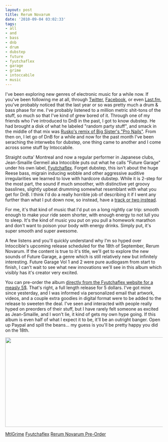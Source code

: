 ```yaml
---
layout: post
title: Rerum Novarum
date: '2010-09-04 03:02:33'
tags:
- all
- and
- bass
- dnb
- drum
- dubstep
- future
- fyutchaflex
- garage
- grime
- intoccabile
- music
---
```


I've been exploring new genres of electronic music for a while now. If you've been following me at all, through <a href="http://twitter.com/max302">Twitter</a>, <a href="http://www.facebook.com/max302">Facebook</a>, or even <a href="http://www.last.fm/user/max302">Last.fm</a>, you've probably noticed that the last year or so was pretty much a drum &amp; bass phase for me. I've probably listened to a million metric shit-tons of the stuff, so much so that I've kind of grew bored of it. Through one of my friends who I've introduced to DnB in the past, I got to know dubstep. He had brought a disk of what he labeled "random party stuff", and smack in the middle of that mix was <a href="http://www.youtube.com/watch?v=FbGjxFevqgE">Rusko's remix of Big Sister's "Pro Nails"</a>. From then on, I let go of DnB for a while and now for the past month I've been seraching the interwebs for dubstep, one thing came to another and I come across some stuff by Intoccabile.

Straight outta' Montreal and now a regular performer in Japanese clubs, Jean-Smaille Germeil aka Intoccible puts out what he calls "Future Garage" under his own label, <a href="http://www.fyutchaflex.ca/">Fyutchaflex</a>. Forget dubstep, this isn't about the huge Reese bass, migrain inducing wobble and other aggressive auditive irregularities we learned to love with hardcore dubstep. While it is 2-step for the most part, the sound if much smoother, with distinctive yet groovy basslines, slightly upbeat drumming somewhat resemblant with what you get for DnB. I think I'd do a really horrible job of describing it if I went any further than what I put down now, so instead, have a <a href="http://soundcloud.com/intoccabile">track or two instead</a>. 

For me, it's that kind of music that I'd put on a long nightly car trip: smooth enough to make your ride seem shorter, with enough energy to not lull you to sleep. It's the kind of music you put on you pull a homework marathon and don't want to poison your body with energy drinks. Simply put, it's super smooth and super awesome. 

A few listens and you'll quickly understand why I'm so hyped over Intoccible's upcoming release scheduled for the 18th of September, Rerum Novarum. If the content is true to it's title, we'll get to explore the new sounds of Future Garage, a genre which is still relatively new but infinitely interesting. Future Garage Vol 1 and 2 were pure audiogasm from start to finish, I can't wait to see what new innovations we'll see in this album which visibly has it's creator very excited. 

You can pre-order the album <a href="http://www.fyutchaflex.ca/Rerum.html">directly from the Fyutchaflex website for a measly 5$</a>. That's right, a full length release for 5 dollars. I've got mine since yesterday, and I was informed via personalized email that artwork, videos, and a couple extra goodies in digital format were to be added to the release to sweeten the deal. I've seen and interacted with people really hyped on preorders of their stuff, but I have rarely felt someone as excited as Jean-Smaille, and I won't lie, it kind of gets my own hype going. If this album is even half of what I expect it to be, it'll be an outright banger. Open up Paypal and spill the beans... my guess is you'll be pretty happy you did on the 18th. 

<a href="http://maximerousseau.files.wordpress.com/2010/09/collages.jpg"><img src="http://maximerousseau.files.wordpress.com/2010/09/collages.jpg" alt="" title="Collages" width="510" height="286" class="aligncenter size-full wp-image-443" /></a>

<a href="http://www.mtlgrime.blogspot.com/">MtlGrime</a>
<a href="http://www.fyutchaflex.ca/">Fyutchaflex</a>
<a href="http://www.fyutchaflex.ca/Rerum.html">Rerum Novarum Pre-Order</a>


